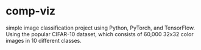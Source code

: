 # comp-viz
simple image classification project using Python, PyTorch, and TensorFlow. Using the popular CIFAR-10 dataset, which consists of 60,000 32x32 color images in 10 different classes.